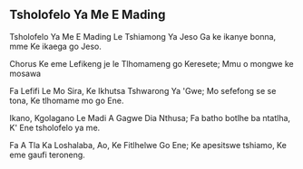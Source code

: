 ## Tsholofelo Ya Me E Mading

Tsholofelo Ya Me E Mading Le Tshiamong Ya Jeso
Ga ke ikanye bonna, mme Ke ikaega go Jeso.

Chorus
Ke eme Lefikeng je le Tlhomameng go Keresete;
Mmu o mongwe ke mosawa

Fa Lefifi Le Mo Sira, Ke Ikhutsa Tshwarong Ya 'Gwe;
Mo sefefong se se tona, Ke tlhomame mo go Ene.

Ikano, Kgolagano Le Madi A Gagwe Dia Nthusa;
Fa batho botlhe ba ntatlha, K' Ene tsholofelo ya me.

Fa A Tla Ka Loshalaba, Ao, Ke Fitlhelwe Go Ene;
Ke apesitswe tshiamo, Ke eme gaufi teroneng.

